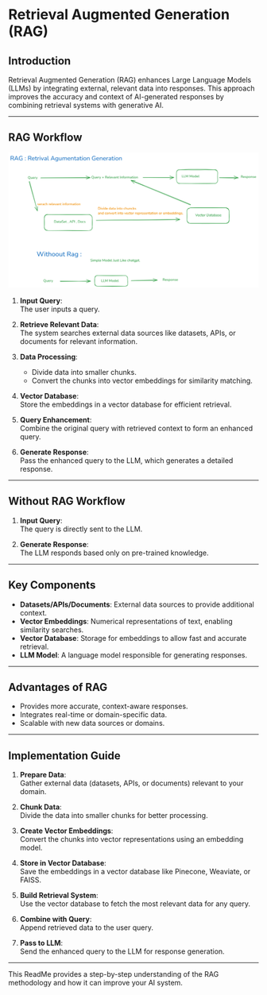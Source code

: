 # Retrieval Augmented Generation (RAG)

## Introduction

Retrieval Augmented Generation (RAG) enhances Large Language Models (LLMs) by integrating external, relevant data into responses. This approach improves the accuracy and context of AI-generated responses by combining retrieval systems with generative AI.

---

## RAG Workflow

![RAG Workflow](images/Rag.png "RAG Workflow Diagram")

1. **Input Query**:  
   The user inputs a query.

2. **Retrieve Relevant Data**:  
   The system searches external data sources like datasets, APIs, or documents for relevant information.

3. **Data Processing**:

   - Divide data into smaller chunks.
   - Convert the chunks into vector embeddings for similarity matching.

4. **Vector Database**:  
   Store the embeddings in a vector database for efficient retrieval.

5. **Query Enhancement**:  
   Combine the original query with retrieved context to form an enhanced query.

6. **Generate Response**:  
   Pass the enhanced query to the LLM, which generates a detailed response.

---

## Without RAG Workflow

1. **Input Query**:  
   The query is directly sent to the LLM.

2. **Generate Response**:  
   The LLM responds based only on pre-trained knowledge.

---

## Key Components

- **Datasets/APIs/Documents**: External data sources to provide additional context.
- **Vector Embeddings**: Numerical representations of text, enabling similarity searches.
- **Vector Database**: Storage for embeddings to allow fast and accurate retrieval.
- **LLM Model**: A language model responsible for generating responses.

---

## Advantages of RAG

- Provides more accurate, context-aware responses.
- Integrates real-time or domain-specific data.
- Scalable with new data sources or domains.

---

## Implementation Guide

1. **Prepare Data**:  
   Gather external data (datasets, APIs, or documents) relevant to your domain.

2. **Chunk Data**:  
   Divide the data into smaller chunks for better processing.

3. **Create Vector Embeddings**:  
   Convert the chunks into vector representations using an embedding model.

4. **Store in Vector Database**:  
   Save the embeddings in a vector database like Pinecone, Weaviate, or FAISS.

5. **Build Retrieval System**:  
   Use the vector database to fetch the most relevant data for any query.

6. **Combine with Query**:  
   Append retrieved data to the user query.

7. **Pass to LLM**:  
   Send the enhanced query to the LLM for response generation.

---

This ReadMe provides a step-by-step understanding of the RAG methodology and how it can improve your AI system.
